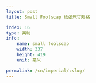 ```yaml
---
layout: post
title: Small Foolscap 纸张尺寸规格

index: 16
type: 英制
info:
    name: small foolscap
    width: 337
    height: 419
    unit: 毫米

permalink: /cn/imperial/:slug/
---
```



